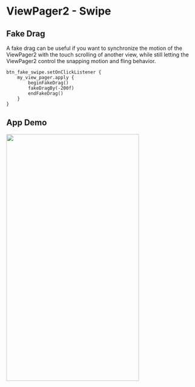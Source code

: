 # ViewPager2 - Swipe

## Fake Drag
A fake drag can be useful if you want to synchronize the motion of the ViewPager2 with the touch scrolling of another view, while still letting the ViewPager2 control the snapping motion and fling behavior.

```
btn_fake_swipe.setOnClickListener {
    my_view_pager.apply {
        beginFakeDrag()
        fakeDragBy(-200f)
        endFakeDrag()
    }
}
```

## App Demo
<img src="https://i.gyazo.com/8255dc026857fb9fb8472fb076064456.gif" width="350px" height="650px" />
